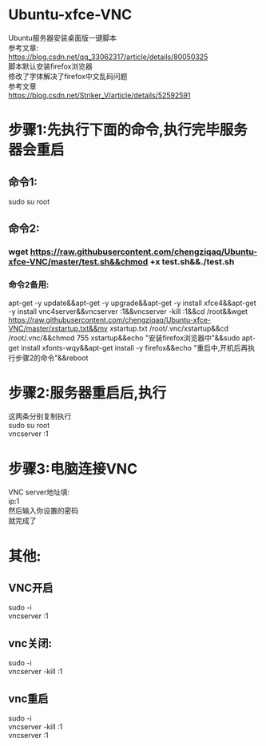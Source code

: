 # Ubuntu-xfce-VNC
Ubuntu服务器安装桌面版一键脚本  
参考文章:   
https://blog.csdn.net/qq_33062317/article/details/80050325  
脚本默认安装firefox浏览器    
修改了字体解决了firefox中文乱码问题  
参考文章  
https://blog.csdn.net/Striker_V/article/details/52592591  

# 步骤1:先执行下面的命令,执行完毕服务器会重启

## 命令1: 

sudo su root  

## 命令2:

### wget https://raw.githubusercontent.com/chengziqaq/Ubuntu-xfce-VNC/master/test.sh&&chmod +x test.sh&&./test.sh

### 命令2备用:

apt-get -y update&&apt-get -y upgrade&&apt-get -y install xfce4&&apt-get -y install vnc4server&&vncserver :1&&vncserver -kill :1&&cd /root&&wget https://raw.githubusercontent.com/chengziqaq/Ubuntu-xfce-VNC/master/xstartup.txt&&mv xstartup.txt /root/.vnc/xstartup&&cd /root/.vnc/&&chmod 755 xstartup&&echo "安装firefox浏览器中"&&sudo apt-get install xfonts-wqy&&apt-get install -y firefox&&echo "重启中,开机后再执行步骤2的命令"&&reboot

# 步骤2:服务器重启后,执行  
这两条分别复制执行   
sudo su root   
vncserver :1    



# 步骤3:电脑连接VNC 

VNC server地址填:   
ip:1  
然后输入你设置的密码  
就完成了


# 其他:  

## VNC开启  
sudo -i    
vncserver :1  
## vnc关闭:    
sudo -i   
vncserver -kill :1

## vnc重启
sudo -i   
vncserver -kill :1   
vncserver :1


